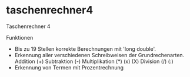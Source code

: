 # taschenrechner4
Taschenrechner 4

Funktionen

- Bis zu 19 Stellen korrekte Berechnungen mit 'long double'.
- Erkennung aller verschiedenen Schreibweisen der Grundrechenarten.
  Addition          (+)
  Subtraktion       (-)
  Multiplikation    (*) (x) (X)
  Division          (/) (:)
- Erkennung von Termen mit Prozentrechnung
